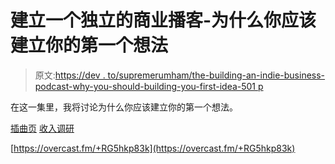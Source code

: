 # 建立一个独立的商业播客-为什么你应该建立你的第一个想法

> 原文:[https://dev . to/supremerumham/the-building-an-indie-business-podcast-why-you-should-building-you-first-idea-501 p](https://dev.to/supremerumham/the-building-an-indie-business-podcast-why-you-should-build-your-first-idea-501p)

在这一集里，我将讨论为什么你应该建立你的第一个想法。

[插曲页](https://baib-podcast.com)
[收入调研](https://revenueresearch.co/)

[https://overcast.fm/+RG5hkp83k](https://overcast.fm/+RG5hkp83k)